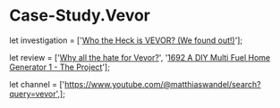 # Case-Study.Vevor
let investigation = ['[Who the Heck is VEVOR? (We found out!)](https://youtu.be/69OHLIKYJb8)'];

let review = ['[Why all the hate for Vevor?](https://youtu.be/-wEshvhpLWU)', '[1692 A DIY Multi Fuel Home Generator 1 - The Project](https://youtu.be/Q2CZ1YMZ5_0)'];

let channel = ['https://www.youtube.com/@matthiaswandel/search?query=vevor',];

